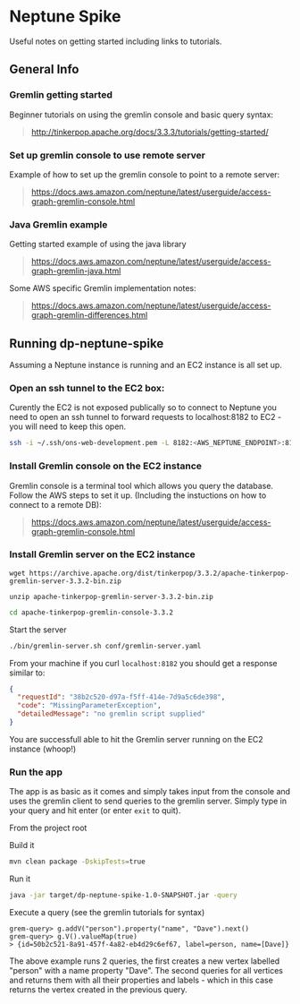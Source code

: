 # Neptune Spike
Useful notes on getting started including links to tutorials.

## General Info
### Gremlin getting started
Beginner tutorials on using the gremlin console and basic query syntax:

> http://tinkerpop.apache.org/docs/3.3.3/tutorials/getting-started/ 

### Set up gremlin console to use remote server
Example of how to set up the gremlin console to point to a remote server:

> https://docs.aws.amazon.com/neptune/latest/userguide/access-graph-gremlin-console.html

### Java Gremlin example
Getting started example of using the java library
> https://docs.aws.amazon.com/neptune/latest/userguide/access-graph-gremlin-java.html

Some AWS specific Gremlin implementation notes:
> https://docs.aws.amazon.com/neptune/latest/userguide/access-graph-gremlin-differences.html


## Running dp-neptune-spike
Assuming a Neptune instance is running and an EC2 instance is all set up.

### Open an ssh tunnel to the EC2 box:
Curently the EC2 is not exposed publically so to connect to Neptune you need to open an ssh tunnel to forward requests
 to localhost:8182 to EC2 - you will need to keep this open. 
```bash
ssh -i ~/.ssh/ons-web-development.pem -L 8182:<AWS_NEPTUNE_ENDPOINT>:8182 ec2-user@<AWS_EC2_PORT>
```

### Install Gremlin console on the EC2 instance
Gremlin console is a terminal tool which allows you query the database. Follow the AWS steps to set it up. (Including
 the instuctions on how to connect to a remote DB):
 
> https://docs.aws.amazon.com/neptune/latest/userguide/access-graph-gremlin-console.html

### Install Gremlin server on the EC2 instance
```
wget https://archive.apache.org/dist/tinkerpop/3.3.2/apache-tinkerpop-gremlin-server-3.3.2-bin.zip
```
```
unzip apache-tinkerpop-gremlin-server-3.3.2-bin.zip
```
```bash
cd apache-tinkerpop-gremlin-console-3.3.2
```
Start the server
```bash
./bin/gremlin-server.sh conf/gremlin-server.yaml
```
From your machine if you curl `localhost:8182` you should get a response similar to:
````json
{
  "requestId": "38b2c520-d97a-f5ff-414e-7d9a5c6de398",
  "code": "MissingParameterException",
  "detailedMessage": "no gremlin script supplied"
}
````
You are successfull able to hit the Gremlin server running on the EC2 instance (whoop!)

### Run the app
The app is as basic as it comes and simply takes input from the console and uses the gremlin client to send queries 
to the gremlin server. Simply type in your query and hit enter (or enter `exit` to quit).

From the project root

Build it
```bash
mvn clean package -DskipTests=true 
```

Run it
```bash
java -jar target/dp-neptune-spike-1.0-SNAPSHOT.jar -query
```

Execute a query (see the gremlin tutorials for syntax)
```
grem-query> g.addV("person").property("name", "Dave").next()
grem-query> g.V().valueMap(true)
> {id=50b2c521-8a91-457f-4a82-eb4d29c6ef67, label=person, name=[Dave]}
```
The above example runs 2 queries, the first creates a new vertex labelled "person" with a name property "Dave". The 
second queries for all vertices and returns them with all their properties and labels - which in this case returns 
the vertex created in the previous query.
